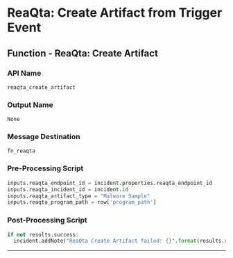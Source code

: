 <!--
    DO NOT MANUALLY EDIT THIS FILE
    THIS FILE IS AUTOMATICALLY GENERATED WITH resilient-sdk codegen
-->

# ReaQta: Create Artifact from Trigger Event

## Function - ReaQta: Create Artifact

### API Name
`reaqta_create_artifact`

### Output Name
`None`

### Message Destination
`fn_reaqta`

### Pre-Processing Script
```python
inputs.reaqta_endpoint_id = incident.properties.reaqta_endpoint_id
inputs.reaqta_incident_id = incident.id
inputs.reaqta_artifact_type = "Malware Sample"
inputs.reaqta_program_path = row['program_path']
```

### Post-Processing Script
```python
if not results.success:
  incident.addNote("ReaQta Create Artifact failed: {}".format(results.reason))
```

---

